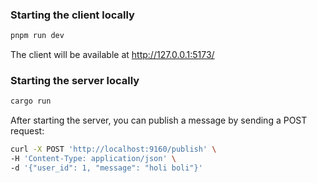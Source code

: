 ### Starting the client locally

```bash
pnpm run dev
```

The client will be available at http://127.0.0.1:5173/


### Starting the server locally

```bash
cargo run
```

After starting the server, you can publish a message by sending a POST request:

```bash
curl -X POST 'http://localhost:9160/publish' \
-H 'Content-Type: application/json' \
-d '{"user_id": 1, "message": "holi boli"}'
```
